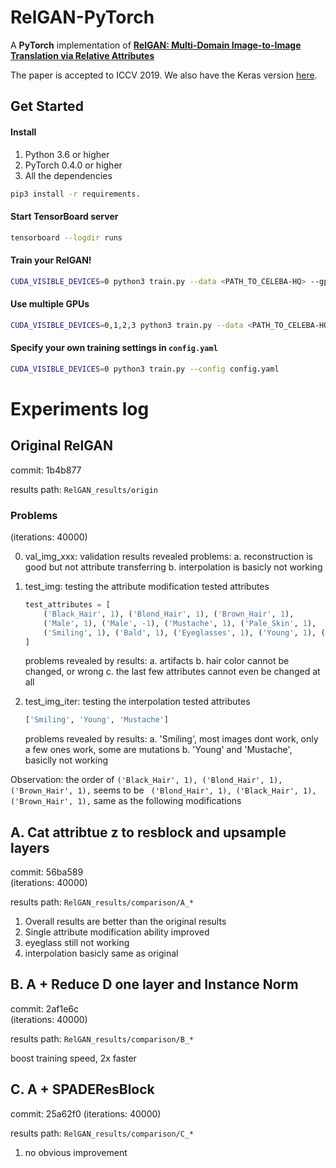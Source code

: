 # RelGAN-PyTorch

A **PyTorch** implementation of [**RelGAN: Multi-Domain Image-to-Image Translation via Relative Attributes**](https://arxiv.org/abs/1908.07269)

The paper is accepted to ICCV 2019. We also have the Keras version [here](https://github.com/willylulu/RelGAN-Keras).

## Get Started

#### Install

1. Python 3.6 or higher
2. PyTorch 0.4.0 or higher
3. All the dependencies

```bash
pip3 install -r requirements.
```

#### Start TensorBoard server

```bash
tensorboard --logdir runs
```

#### Train your RelGAN!

```bash
CUDA_VISIBLE_DEVICES=0 python3 train.py --data <PATH_TO_CELEBA-HQ> --gpu [--image_size 256]
```

#### Use multiple GPUs

```bash
CUDA_VISIBLE_DEVICES=0,1,2,3 python3 train.py --data <PATH_TO_CELEBA-HQ> --multi_gpu [--image_size 256]
```

#### Specify your own training settings in `config.yaml`

```bash
CUDA_VISIBLE_DEVICES=0 python3 train.py --config config.yaml
```



# Experiments log


## Original RelGAN
commit: 1b4b877

results path: `RelGAN_results/origin`


### Problems
(iterations: 40000)


0. val_img_xxx: validation results
    revealed problems:
    a. reconstruction is good but not attribute transferring
    b. interpolation is basicly not working

1. test_img: testing the attribute modification
    tested attributes
    ```python
    test_attributes = [
        ('Black_Hair', 1), ('Blond_Hair', 1), ('Brown_Hair', 1),
        ('Male', 1), ('Male', -1), ('Mustache', 1), ('Pale_Skin', 1),
        ('Smiling', 1), ('Bald', 1), ('Eyeglasses', 1), ('Young', 1), ('Young', -1)
    ]
    ```
    problems revealed by results:
    a. artifacts
    b. hair color cannot be changed, or wrong
    c. the last few attributes cannot even be changed at all

2. test_img_iter: testing the interpolation
    tested attributes
    ```python
    ['Smiling', 'Young', 'Mustache']
    ```
    problems revealed by results:
    a. 'Smiling', most images dont work, only a few ones work, some are mutations
    b. 'Young' and 'Mustache', basiclly not working


Observation: the order of `('Black_Hair', 1), ('Blond_Hair', 1), ('Brown_Hair', 1),` seems to be ` ('Blond_Hair', 1), ('Black_Hair', 1),('Brown_Hair', 1),` same as the following modifications


## A. Cat attribtue z to resblock and upsample layers
commit: 56ba589    
(iterations: 40000)     

results path: `RelGAN_results/comparison/A_*`

1. Overall results are better than the original results   
2. Single attribute modification ability improved   
3. eyeglass still not working    
4. interpolation basicly same as original   


## B. A + Reduce D one layer and Instance Norm
commit: 2af1e6c   
(iterations: 40000)   

results path: `RelGAN_results/comparison/B_*`

boost training speed, 2x faster   


## C. A + SPADEResBlock
commit: 25a62f0
(iterations: 40000)

results path: `RelGAN_results/comparison/C_*`

1. no obvious improvement
